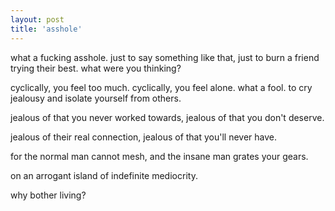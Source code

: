 ```yaml
---
layout: post
title: 'asshole'
---
```


what a fucking asshole. just to say something like that, just to burn a friend trying their best. what were you thinking?

cyclically, you feel too much. cyclically, you feel alone. what a fool. to cry jealousy and isolate yourself from others.

jealous of that you never worked towards, jealous of that you don't deserve.

jealous of their real connection, jealous of that you'll never have.

for the normal man cannot mesh, and the insane man grates your gears.

on an arrogant island of indefinite mediocrity.

why bother living?
